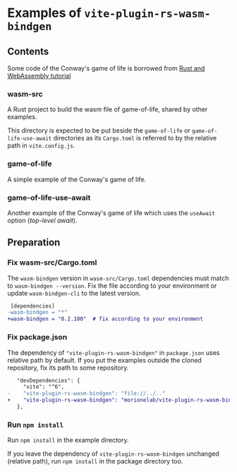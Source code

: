 # Examples of `vite-plugin-rs-wasm-bindgen`

## Contents

Some code of the Conway's game of life is borrowed from
[Rust and WebAssembly tutorial](https://github.com/rustwasm/wasm_game_of_life)

### wasm-src

A Rust project to build the wasm file of game-of-life, shared by other examples.

This directory is expected to be put beside the `game-of-life` or `game-of-life-use-await` directories
as its `Cargo.toml` is referred to by the relative path in `vite.config.js`.

### game-of-life

A simple example of the Conway's game of life.

### game-of-life-use-await

Another example of the Conway's game of life which uses the `useAwait` option (*top-level await*).


## Preparation

### Fix wasm-src/Cargo.toml

The `wasm-bindgen` version in `wasm-src/Cargo.toml` dependencies must match
to `wasm-bindgen --version`. Fix the file according to your environment or
update `wasm-bindgen-cli` to the latest version.

```diff
 [dependencies]
-wasm-bindgen = "*"
+wasm-bindgen = "0.2.100"  # fix according to your environment
```

### Fix package.json

The dependency of `"vite-plugin-rs-wasm-bindgen"` in `package.json` uses
relative path by default.
If you put the examples outside the cloned repository, fix its path
to some repository.

```diff
   "devDependencies": {
     "vite": "^6",
-    "vite-plugin-rs-wasm-bindgen": "file://../.."
+    "vite-plugin-rs-wasm-bindgen": "morionelab/vite-plugin-rs-wasm-bindgen"
   },
```

### Run `npm install`

Run `npm install` in the example directory.

If you leave the dependency of `vite-plugin-rs-wasm-bindgen` unchanged (relative path),
run `npm install` in the package directory too.
